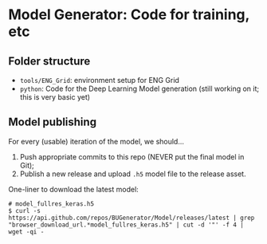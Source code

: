 # Model Generator: Code for training, etc

## Folder structure

- `tools/ENG_Grid`: environment setup for ENG Grid
- `python`: Code for the Deep Learning Model generation (still working on it; this is very basic yet)

## Model publishing

For every (usable) iteration of the model, we should...

1. Push appropriate commits to this repo (NEVER put the final model in Git);
2. Publish a new release and upload `.h5` model file to the release asset.

One-liner to download the latest model:

```shell
# model_fullres_keras.h5
$ curl -s https://api.github.com/repos/BUGenerator/Model/releases/latest | grep "browser_download_url.*model_fullres_keras.h5" | cut -d '"' -f 4 | wget -qi -
```